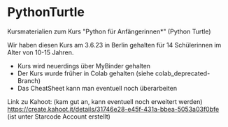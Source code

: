 # PythonTurtle
Kursmaterialien zum Kurs "Python für Anfängerinnen*" (Python Turtle)

Wir haben diesen Kurs am 3.6.23 in Berlin gehalten für 14 Schülerinnen im Alter von 10-15 Jahren.

- Kurs wird neuerdings über MyBinder gehalten
- Der Kurs wurde früher in Colab gehalten (siehe colab_deprecated-Branch) 
- Das CheatSheet kann man eventuell noch überarbeiten

Link zu Kahoot: (kam gut an, kann eventuell noch erweitert werden) 
https://create.kahoot.it/details/31746e28-e45f-431a-bbea-5053a03f0bfe (ist unter Starcode Account erstellt) 

